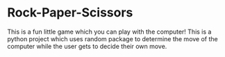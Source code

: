 # Rock-Paper-Scissors
This is a fun little game which you can play with the computer!
This is a python project which uses random package to determine the move of the computer while the user gets to decide their own move.
